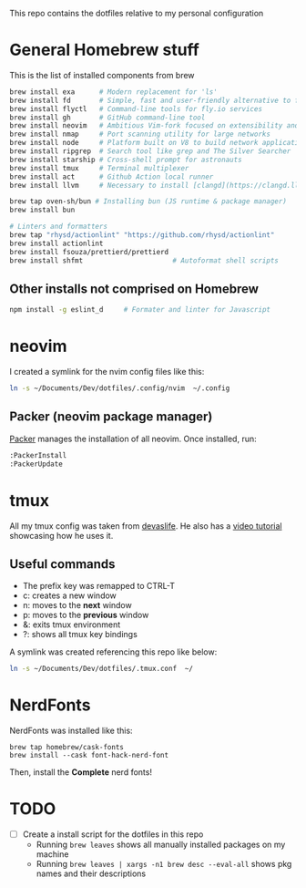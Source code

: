 This repo contains the dotfiles relative to my personal configuration
# General Homebrew stuff
This is the list of installed components from brew
```sh
brew install exa      # Modern replacement for 'ls'
brew install fd       # Simple, fast and user-friendly alternative to find
brew install flyctl   # Command-line tools for fly.io services
brew install gh       # GitHub command-line tool
brew install neovim   # Ambitious Vim-fork focused on extensibility and agility
brew install nmap     # Port scanning utility for large networks
brew install node     # Platform built on V8 to build network applications
brew install ripgrep  # Search tool like grep and The Silver Searcher
brew install starship # Cross-shell prompt for astronauts
brew install tmux     # Terminal multiplexer
brew install act      # Github Action local runner
brew install llvm     # Necessary to install [clangd](https://clangd.llvm.org/installation.html)

brew tap oven-sh/bun # Installing bun (JS runtime & package manager)
brew install bun

# Linters and formatters
brew tap "rhysd/actionlint" "https://github.com/rhysd/actionlint"
brew install actionlint
brew install fsouza/prettierd/prettierd
brew install shfmt                      # Autoformat shell scripts

```

## Other installs not comprised on Homebrew

```sh
npm install -g eslint_d     # Formater and linter for Javascript
```

# neovim
I created a symlink for the nvim config files like this:

```bash
ln -s ~/Documents/Dev/dotfiles/.config/nvim  ~/.config
```

## Packer (neovim package manager)
[Packer](https://github.com/wbthomason/packer.nvim#quickstart) manages the installation of all neovim. Once installed, run:
```sh
:PackerInstall
:PackerUpdate
```


# tmux
All my tmux config was taken from [devaslife](https://github.com/craftzdog/dotfiles-public/blob/master/.tmux.conf). He also has a [video tutorial](https://www.youtube.com/watch?v=sSOfr2MtRU8) showcasing how he uses it.

## Useful commands

 - The prefix key was remapped to CTRL-T
 - <prefix> c: creates a new window
 - <prefix> n: moves to the **next** window
 - <prefix> p: moves to the **previous** window
 - <prefix> &: exits tmux environment
 - <prefix> ?: shows all tmux key bindings

A symlink was created referencing this repo like below:
```bash
ln -s ~/Documents/Dev/dotfiles/.tmux.conf  ~/
```
# NerdFonts
NerdFonts was installed like this:
```shell
brew tap homebrew/cask-fonts
brew install --cask font-hack-nerd-font
```
Then, install the **Complete** nerd fonts!

# TODO
- [ ] Create a install script for the dotfiles in this repo
  - Running `brew leaves` shows all manually installed packages on my machine
  - Running `brew leaves | xargs -n1 brew desc --eval-all` shows pkg names and their descriptions

